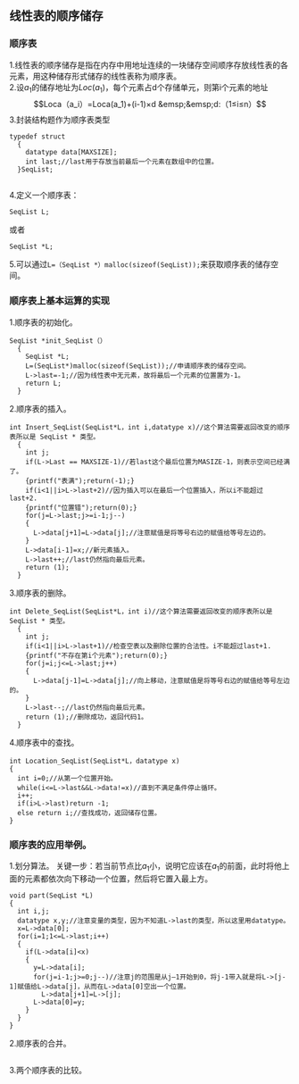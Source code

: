 ## 线性表的顺序储存
### 顺序表
1.线性表的顺序储存是指在内存中用地址连续的一块储存空间顺序存放线性表的各元素，用这种储存形式储存的线性表称为顺序表。  
2.设$a_1$的储存地址为$Loc(a_1)$，每个元素占d个存储单元，则第i个元素的地址  
$$Loca（a_i）=Loca(a_1)+(i-1)×d &emsp;&emsp;d:（1≤i≤n）$$
3.封装结构题作为顺序表类型

```
typedef struct
  {
    datatype data[MAXSIZE];
    int last;//last用于存放当前最后一个元素在数组中的位置。
  }SeqList;
  
```
4.定义一个顺序表：
```
SeqList L;
```
或者
```
SeqList *L;
```
5.可以通过```L=（SeqList *）malloc(sizeof(SeqList));```来获取顺序表的储存空间。
### 顺序表上基本运算的实现
1.顺序表的初始化。
```
SeqList *init_SeqList（）
  {
    SeqList *L;
    L=(SeqList*)malloc(sizeof(SeqList));//申请顺序表的储存空间。
    L->last=-1;//因为线性表中无元素，故将最后一个元素的位置置为-1。
    return L;
  }
```
2.顺序表的插入。
```
int Insert_SeqList(SeqList*L，int i,datatype x)//这个算法需要返回改变的顺序表所以是 SeqList * 类型。
  {
    int j;
    if(L->Last == MAXSIZE-1)//若last这个最后位置为MASIZE-1，则表示空间已经满了。
    {printf("表满");return(-1);}
    if(i<1||i>L->last+2)//因为插入可以在最后一个位置插入，所以i不能超过last+2.
    {printf("位置错");return(0);}
    for(j=L->last;j>=i-1;j--)
    {
      L->data[j+1]=L->data[j];//注意赋值是将等号右边的赋值给等号左边的。
    }
    L->data[i-1]=x;//新元素插入。
    L->last++;//last仍然指向最后元素。
    return (1);
  }
```
3.顺序表的删除。
```
int Delete_SeqList(SeqList*L，int i)//这个算法需要返回改变的顺序表所以是 SeqList * 类型。
  {
    int j;
    if(i<1||i>L->last+1)//检查空表以及删除位置的合法性。i不能超过last+1.
    {printf("不存在第i个元素");return(0);}
    for(j=i;j<=L->last;j++)
    {
      L->data[j-1]=L->data[j];//向上移动，注意赋值是将等号右边的赋值给等号左边的。
    }
    L->last--;//last仍然指向最后元素。
    return (1);//删除成功，返回代码1。
  }
```
4.顺序表中的查找。
```
int Location_SeqList(SeqList*L，datatype x)
{
  int i=0;//从第一个位置开始。
  while(i<=L->last&&L->data!=x)//直到不满足条件停止循环。
  i++;
  if(i>L->last)return -1;
  else return i;//查找成功，返回储存位置。
}
```
### 顺序表的应用举例。
1.划分算法。
关键一步：若当前节点比$a_1$小，说明它应该在$a_1$的前面，此时将他上面的元素都依次向下移动一个位置，然后将它置入最上方。
```
void part(SeqList *L)
{
  int i,j;
  datatype x,y;//注意变量的类型，因为不知道L->last的类型，所以这里用datatype。
  x=L->data[0];
  for(i=1;1<=L->last;i++)
  {
    if(L->data[i]<x)
    {
      y=L->data[i];
      for(j=i-1;j>=0;j--)//注意j的范围是从j—1开始到0，将j-1带入就是将L->[j-1]赋值给L->data[j]，从而在L->data[0]空出一个位置。
        L->data[j+1]=L->[j];
      L->data[0]=y;
    }
  }
}
```
2.顺序表的合并。
```

```
3.两个顺序表的比较。
```

```
